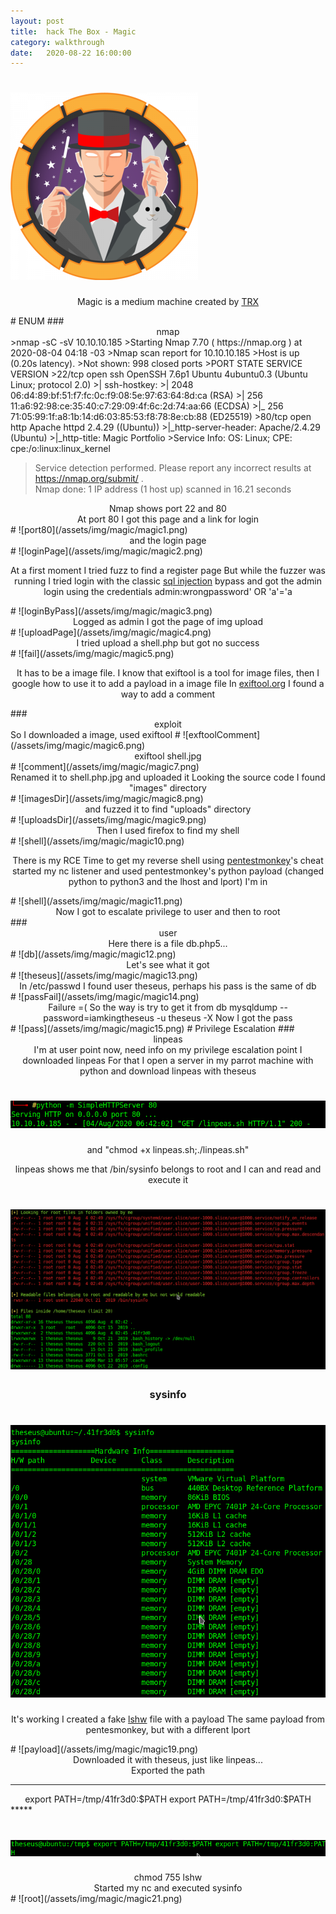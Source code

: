 ```yaml
---
layout: post
title:  hack The Box - Magic
category: walkthrough
date:   2020-08-22 16:00:00
---
```

# ![magic](/assets/img/magic/magic.png)  
<p align="center">Magic is a medium machine created by <a href="https://www.hackthebox.eu/home/users/profile/31190">TRX</a></p>  
# ENUM  
### <center>nmap</center>  
>nmap -sC -sV 10.10.10.185  
>Starting Nmap 7.70 ( https://nmap.org ) at 2020-08-04 04:18 -03  
>Nmap scan report for 10.10.10.185  
>Host is up (0.20s latency).  
>Not shown: 998 closed ports  
>PORT   STATE SERVICE VERSION  
>22/tcp open  ssh     OpenSSH 7.6p1 Ubuntu 4ubuntu0.3 (Ubuntu Linux; protocol 2.0)  
>| ssh-hostkey:  
>|   2048 06:d4:89:bf:51:f7:fc:0c:f9:08:5e:97:63:64:8d:ca (RSA)  
>|   256 11:a6:92:98:ce:35:40:c7:29:09:4f:6c:2d:74:aa:66 (ECDSA)  
>|_  256 71:05:99:1f:a8:1b:14:d6:03:85:53:f8:78:8e:cb:88 (ED25519)  
>80/tcp open  http    Apache httpd 2.4.29 ((Ubuntu))  
>|_http-server-header: Apache/2.4.29 (Ubuntu)  
>|_http-title: Magic Portfolio  
>Service Info: OS: Linux; CPE: cpe:/o:linux:linux_kernel  
  
>Service detection performed. Please report any incorrect results at https://nmap.org/submit/ .  
>Nmap done: 1 IP address (1 host up) scanned in 16.21 seconds    

<center>Nmap shows port 22 and 80</center>  
<center>At port 80 I got this page and a link for login</center>  
# ![port80](/assets/img/magic/magic1.png)  
<center>and the login page</center>  
# ![loginPage](/assets/img/magic/magic2.png)  
<p align="center">At a first moment I tried fuzz to find a register page  
But while the fuzzer was running I tried login with the classic <a href="https://www.sqlinjection.net/login/">sql injection</a> bypass  and got the admin login using the credentials admin:wrongpassword' OR 'a'='a</p>  
# ![loginByPass](/assets/img/magic/magic3.png)  
<center>Logged as admin I got the page of img upload</center>  
# ![uploadPage](/assets/img/magic/magic4.png)  
<center>I tried upload a shell.php but got no success</center>  
# ![fail](/assets/img/magic/magic5.png)  
<p align="center">It has to be a image file.  
I know that exiftool is a tool for image files, then I google how to use it to add a payload in a image file  
In <a href="https://exiftool.org/exiftool_pod.html">exiftool.org</a> I found a way to add a comment</p>  
### <center>exploit</center> 
So I downloaded a image, used exiftool  
# ![exftoolComment](/assets/img/magic/magic6.png)  
<center>exiftool shell.jpg</center>  
# ![comment](/assets/img/magic/magic7.png)  

<center>Renamed it to shell.php.jpg and uploaded it  
Looking the source code I found "images" directory</center>  
# ![imagesDir](/assets/img/magic/magic8.png)  
<center>and fuzzed it to find "uploads" directory</center>  
# ![uploadsDir](/assets/img/magic/magic9.png)  
<center>Then I used firefox to find my shell</center>  
# ![shell](/assets/img/magic/magic10.png)  
<p align="center">There is my RCE  
Time to get my reverse shell using <a href="http://pentestmonkey.net/cheat-sheet/shells/reverse-shell-cheat-sheet">pentestmonkey</a>'s cheat  
started my nc listener and used pentestmonkey's python payload (changed python to python3 and the lhost and lport)  
I'm in</p>  
# ![shell](/assets/img/magic/magic11.png)  
<center>Now I got to escalate privilege to user and then to root</center>  
### <center>user</center>  
<center>Here there is a file db.php5...</center>  
# ![db](/assets/img/magic/magic12.png)  
<center>Let's see what it got</center>  
# ![theseus](/assets/img/magic/magic13.png)  
<center>In /etc/passwd I found user theseus, perhaps his pass is the same of db</center>  
# ![passFail](/assets/img/magic/magic14.png)  
<center>Failure =(  
So the way is try to get it from db  
mysqldump --password=iamkingtheseus -u theseus -X  
Now I got the pass</center>  
# ![pass](/assets/img/magic/magic15.png)  
# Privilege Escalation  
### <center>linpeas</center>  
<center>I'm at user point now, need info on my privilege escalation point  
I downloaded linpeas  
For that I open a server in my parrot machine with python  
and download linpeas with theseus</center>  

# ![pythonServer](/assets/img/magic/magic16.png)  
<center>and "chmod +x linpeas.sh;./linpeas.sh"  
  
linpeas shows me that /bin/sysinfo belongs to root and I can and read and execute it</center>  
# ![linpeas](/assets/img/magic/magic17.png)    
### <center>sysinfo</center>  
# ![sysinfo](/assets/img/magic/magic18.png)  
<p align="center">It's working  
I created a fake <a href="http://manpages.ubuntu.com/manpages/bionic/en/man1/lshw.1.html">lshw</a> file with a payload  
The same payload from pentesmonkey, but with a different lport</p>  
# ![payload](/assets/img/magic/magic19.png)  
<center>Downloaded it with theseus, just like linpeas...</center>  
<center>Exported the path</center>  
  
  
*****
<center>export PATH=/tmp/41fr3d0:$PATH export PATH=/tmp/41fr3d0:$PATH</center>  
*****
  
  
# ![export](/assets/img/magic/magic20.png)  
<center>chmod 755 lshw</center>  
<center>Started my nc and executed sysinfo</center>  
# ![root](/assets/img/magic/magic21.png)  

